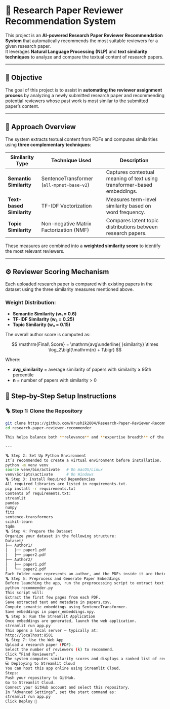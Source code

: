 # 📄 Research Paper Reviewer Recommendation System

This project is an **AI-powered Research Paper Reviewer Recommendation System** that automatically recommends the most suitable reviewers for a given research paper.  
It leverages **Natural Language Processing (NLP)** and **text similarity techniques** to analyze and compare the textual content of research papers.

---

## 🎯 **Objective**

The goal of this project is to assist in **automating the reviewer assignment process** by analyzing a newly submitted research paper and recommending potential reviewers whose past work is most similar to the submitted paper’s content.

---

## 🧠 **Approach Overview**

The system extracts textual content from PDFs and computes similarities using **three complementary techniques**:

| Similarity Type | Technique Used | Description |
|-----------------|----------------|--------------|
| **Semantic Similarity** | SentenceTransformer (`all-mpnet-base-v2`) | Captures contextual meaning of text using transformer-based embeddings. |
| **Text-based Similarity** | TF-IDF Vectorization | Measures term-level similarity based on word frequency. |
| **Topic Similarity** | Non-negative Matrix Factorization (NMF) | Compares latent topic distributions between research papers. |

These measures are combined into a **weighted similarity score** to identify the most relevant reviewers.

---

## ⚙️ **Reviewer Scoring Mechanism**

Each uploaded research paper is compared with existing papers in the dataset using the three similarity measures mentioned above.

### Weight Distribution:
- **Semantic Similarity (w₁ = 0.6)**  
- **TF-IDF Similarity (w₂ = 0.25)**  
- **Topic Similarity (w₃ = 0.15)**  

The overall author score is computed as:

$$
\mathrm{Final\ Score} = \mathrm{avg\underline{ }similarity} \times \log_2\bigl(\mathrm{n} + 1\bigr)
$$

Where:
- **avg_similarity** = average similarity of papers with similarity ≥ 95th percentile  
- **n** = number of papers with similarity > 0

## 🚀 Step-by-Step Setup Instructions

### 🪜 Step 1: Clone the Repository
```bash
git clone https://github.com/Krushik2004/Research-Paper-Reviewer-Recommendation.git
cd research-paper-reviewer-recommender

This helps balance both **relevance** and **expertise breadth** of the reviewers.

---

🪜 Step 2: Set Up Python Environment
It’s recommended to create a virtual environment before installation.
python -m venv venv
source venv/bin/activate   # On macOS/Linux
venv\Scripts\activate      # On Windows
🪜 Step 3: Install Required Dependencies
All required libraries are listed in requirements.txt.
pip install -r requirements.txt
Contents of requirements.txt:
streamlit
pandas
numpy
fitz
sentence-transformers
scikit-learn
tqdm
🪜 Step 4: Prepare the Dataset
Organize your dataset in the following structure:
Dataset/
├── Author1/
│   ├── paper1.pdf
│   ├── paper2.pdf
├── Author2/
│   ├── paper1.pdf
│   └── paper2.pdf
Each folder name represents an author, and the PDFs inside it are their published research papers.
🪜 Step 5: Preprocess and Generate Paper Embeddings
Before launching the app, run the preprocessing script to extract text and generate embeddings.
python recommender.py
This script will:
Extract the first few pages from each PDF.
Save extracted text and metadata in papers.csv.
Compute semantic embeddings using SentenceTransformer.
Save embeddings in paper_embeddings.npy.
🪜 Step 6: Run the Streamlit Application
Once embeddings are generated, launch the web application.
streamlit run app.py
This opens a local server — typically at:
http://localhost:8501
🪜 Step 7: Use the Web App
Upload a research paper (PDF).
Select the number of reviewers (k) to recommend.
Click “Find Reviewers”.
The system computes similarity scores and displays a ranked list of reviewers.
💻 Deploying to Streamlit Cloud
You can host this app online using Streamlit Cloud.
Steps:
Push your repository to GitHub.
Go to Streamlit Cloud.
Connect your GitHub account and select this repository.
In “Advanced Settings”, set the start command as:
streamlit run app.py
Click Deploy 🎉
